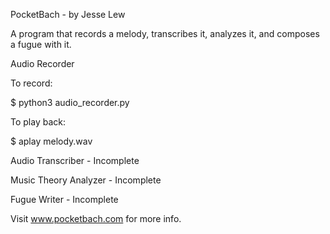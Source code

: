 PocketBach - by Jesse Lew

A program that records a melody, transcribes it, analyzes it, and composes a fugue with it.


Audio Recorder

To record:

$ python3 audio_recorder.py

To play back:

$ aplay melody.wav


Audio Transcriber - Incomplete


Music Theory Analyzer - Incomplete


Fugue Writer - Incomplete


Visit www.pocketbach.com for more info.
